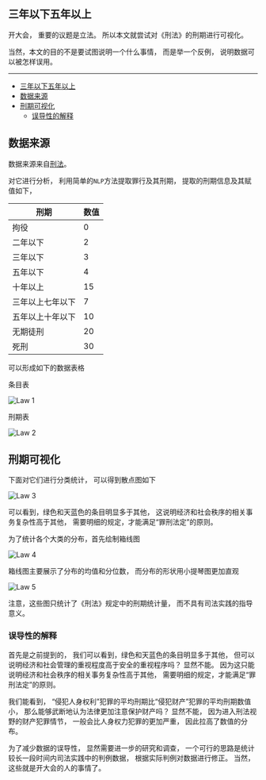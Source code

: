## 三年以下五年以上

开大会，
重要的议题是立法。
所以本文就尝试对《刑法》的刑期进行可视化。

当然，本文的目的不是要试图说明一个什么事情，
而是举一个反例，
说明数据可以被怎样误用。

---

- [三年以下五年以上](#三年以下五年以上)
- [数据来源](#数据来源)
- [刑期可视化](#刑期可视化)
  - [误导性的解释](#误导性的解释)

## 数据来源

数据来源来自[刑法](https://www.66law.cn/tiaoli/9.aspx "刑法")。

对它进行分析，
利用简单的`NLP`方法提取罪行及其刑期，
提取的刑期信息及其赋值如下，

| 刑期             | 数值 |
| ---------------- | ---- |
| 拘役             | 0    |
| 二年以下         | 2    |
| 三年以下         | 3    |
| 五年以下         | 4    |
| 十年以上         | 15   |
| 三年以上七年以下 | 7    |
| 五年以上十年以下 | 10   |
| 无期徒刑         | 20   |
| 死刑             | 30   |

可以形成如下的数据表格

条目表

![Law 1](./law-year-1.png)

刑期表

![Law 2](./law-year-2.png)

## 刑期可视化

下面对它们进行分类统计，
可以得到散点图如下

![Law 3](./law-year-3.png)

可以看到，绿色和天蓝色的条目明显多于其他，
这说明经济和社会秩序的相关事务复杂性高于其他，
需要明细的规定，才能满足“罪刑法定”的原则。

为了统计各个大类的分布，首先绘制箱线图

![Law 4](./law-year-4.png)

箱线图主要展示了分布的均值和分位数，
而分布的形状用小提琴图更加直观

![Law 5](./law-year-5.png)

注意，这些图只统计了《刑法》规定中的刑期统计量，
而不具有司法实践的指导意义。

### 误导性的解释

首先是之前提到的，
我们可以看到，绿色和天蓝色的条目明显多于其他，
但可以说明经济和社会管理的重视程度高于安全的重视程序吗？
显然不能。
因为这只能说明经济和社会秩序的相关事务复杂性高于其他，
需要明细的规定，才能满足“罪刑法定”的原则。

我们能看到，
“侵犯人身权利”犯罪的平均刑期比“侵犯财产”犯罪的平均刑期数值小，
那么能够武断地认为法律更加注意保护财产吗？
显然不能，
因为进入刑法视野的财产犯罪情节，
一般会比人身权力犯罪的更加严重，
因此拉高了数值的分布。

为了减少数据的误导性，
显然需要进一步的研究和调查，
一个可行的思路是统计较长一段时间内司法实践中的判例数据，
根据实际判例对数据进行修正。
当然，这些就是开大会的人的事情了。

